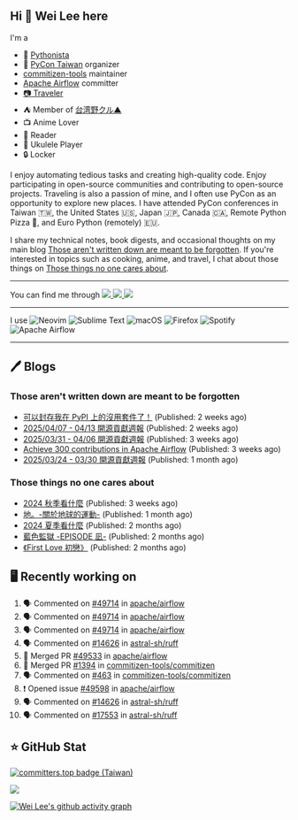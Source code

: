 ## Hi 👋 Wei Lee here

I'm a

* 🐍 [Pythonista](https://pycon-note.wei-lee.me/)
* 🐍 [PyCon Taiwan](https://tw.pycon.org/) organizer
* [commitizen-tools](https://github.com/commitizen-tools) maintainer
* [Apache Airflow](https://github.com/apache/airflow/) committer
* [📷 Traveler](https://travlog.wei-lee.me/)
* ⛺ Member of [台湾野クル▲](https://twitter.com/Taiwannokuru)
* 📺 Anime Lover
* 📖 Reader
* 🎵 Ukulele Player
* 🔒 Locker

I enjoy automating tedious tasks and creating high-quality code. Enjoy participating in open-source communities and contributing to open-source projects. Traveling is also a passion of mine, and I often use PyCon as an opportunity to explore new places. I have attended PyCon conferences in Taiwan 🇹🇼, the United States 🇺🇸, Japan 🇯🇵, Canada 🇨🇦, Remote Python Pizza 🍕, and Euro Python (remotely) 🇪🇺.

I share my technical notes, book digests, and occasional thoughts on my main blog [Those aren't written down are meant to be forgotten](https://blog.wei-lee.me/). If you're interested in topics such as cooking, anime, and travel, I chat about those things on [Those things no one cares about](https://travlog.wei-lee.me/).


---

<p align="left">
You can find me through
  <a href="https://in.linkedin.com/in/clleew" target="blank">
    <img src="https://img.shields.io/badge/LinkedIn-0077B5?style=for-the-badge&logo=linkedin&logoColor=white" />
  </a>
  <a href="https://twitter.com/clleew" target="blank">
    <img src="https://img.shields.io/badge/Twitter-1DA1F2?style=for-the-badge&logo=twitter&logoColor=white" />
  </a>
  <a href="https://github.com/Lee-W/" target="blank">
    <img src="https://img.shields.io/badge/GitHub-100000?style=for-the-badge&logo=github&logoColor=white" />
  </a>
</p>

---

I use ![Neovim](https://img.shields.io/badge/NeoVim-%2357A143.svg?&style=for-the-badge&logo=neovim&logoColor=white) ![Sublime Text](https://img.shields.io/badge/sublime_text-%23575757.svg?style=for-the-badge&logo=sublime-text&logoColor=important) ![macOS](https://img.shields.io/badge/mac%20os-000000?style=for-the-badge&logo=macos&logoColor=F0F0F0) ![Firefox](https://img.shields.io/badge/Firefox-FF7139?style=for-the-badge&logo=Firefox-Browser&logoColor=white) ![Spotify](https://img.shields.io/badge/Spotify-1ED760?style=for-the-badge&logo=spotify&logoColor=white) ![Apache Airflow](https://img.shields.io/badge/Apache%20Airflow-017CEE?style=for-the-badge&logo=Apache%20Airflow&logoColor=white)

---


## 🖊️ Blogs

### Those aren't written down are meant to be forgotten

* [可以封存我在 PyPI 上的沒用套件了！](https://blog.wei-lee.me/posts/tech/2025/04/i-can-archive-my-useless-package-on-pypi-now) (Published: 2 weeks ago)
* [2025/04/07 - 04/13 開源貢獻週報](https://blog.wei-lee.me/posts/tech/2025/04/2025-04-07-04-13-open-source-report) (Published: 2 weeks ago)
* [2025/03/31 - 04/06 開源貢獻週報](https://blog.wei-lee.me/posts/tech/2025/04/2025-03-31-04-06-open-source-report) (Published: 3 weeks ago)
* [Achieve 300 contributions in Apache Airflow](https://blog.wei-lee.me/posts/tech/2025/04/achieve-300-contributions-in-apache-airflow) (Published: 3 weeks ago)
* [2025/03/24 - 03/30 開源貢獻週報](https://blog.wei-lee.me/posts/tech/2025/03/2025-03-24-03-30-open-source-report) (Published: 1 month ago)

### Those things no one cares about
 
 * [2024 秋季看什麼](https://travlog.wei-lee.me/posts/review/2025/04/what-i-watched-in-2024-fall) (Published: 3 weeks ago)
 * [地。-關於地球的運動-](https://travlog.wei-lee.me/posts/review/2025/03/chi-on-the-movements-of-the-earth) (Published: 1 month ago)
 * [2024 夏季看什麼](https://travlog.wei-lee.me/posts/review/2025/02/what-i-watched-in-2024-summer) (Published: 2 months ago)
 * [藍色監獄 -EPISODE 凪-](https://travlog.wei-lee.me/posts/review/2025/02/blue-lock-episode-nagi) (Published: 2 months ago)
 * [《First Love 初戀》](https://travlog.wei-lee.me/posts/review/2025/02/first-love) (Published: 2 months ago)

## 🖥️ Recently working on

1. 🗣 Commented on [#49714](https://github.com/apache/airflow/issues/49714#issuecomment-2835524491) in [apache/airflow](https://github.com/apache/airflow)
2. 🗣 Commented on [#49714](https://github.com/apache/airflow/issues/49714#issuecomment-2831955099) in [apache/airflow](https://github.com/apache/airflow)
3. 🗣 Commented on [#49714](https://github.com/apache/airflow/issues/49714#issuecomment-2829182373) in [apache/airflow](https://github.com/apache/airflow)
4. 🗣 Commented on [#14626](https://github.com/astral-sh/ruff/issues/14626#issuecomment-2829128833) in [astral-sh/ruff](https://github.com/astral-sh/ruff)
5. 🎉 Merged PR [#49533](https://github.com/apache/airflow/pull/49533) in [apache/airflow](https://github.com/apache/airflow)
6. 🎉 Merged PR [#1394](https://github.com/commitizen-tools/commitizen/pull/1394) in [commitizen-tools/commitizen](https://github.com/commitizen-tools/commitizen)
7. 🗣 Commented on [#463](https://github.com/commitizen-tools/commitizen/issues/463#issuecomment-2822939996) in [commitizen-tools/commitizen](https://github.com/commitizen-tools/commitizen)
8. ❗ Opened issue [#49598](https://github.com/apache/airflow/issues/49598) in [apache/airflow](https://github.com/apache/airflow)
9. 🗣 Commented on [#14626](https://github.com/astral-sh/ruff/issues/14626#issuecomment-2822925363) in [astral-sh/ruff](https://github.com/astral-sh/ruff)
10. 🗣 Commented on [#17553](https://github.com/astral-sh/ruff/pull/17553#issuecomment-2822923406) in [astral-sh/ruff](https://github.com/astral-sh/ruff)


## ⭐ GitHub Stat

[![committers.top badge (Taiwan)](https://user-badge.committers.top/taiwan_public/Lee-W.svg)](https://user-badge.committers.top/taiwan_public/Lee-W)

[![](https://github-readme-stats.vercel.app/api?username=Lee-W&show_icons=true&hide_title=true&cache_seconds=86400)](https://github.com/anuraghazra/github-readme-stats)

[![Wei Lee's github activity graph](https://github-readme-activity-graph.vercel.app/graph?username=Lee-W&theme=dracula)](https://github.com/ashutosh00710/github-readme-activity-graph)
